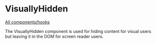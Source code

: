 # VisuallyHidden

[All components/hooks](../index.md)

The VisuallyHidden component is used for hiding content for visual users but
leaving it in the DOM for screen reader users.
